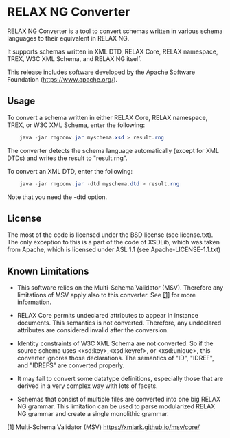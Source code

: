 # RELAX NG Converter

RELAX NG Converter is a tool to convert schemas written in various
schema languages to their equivalent in RELAX NG.

It supports schemas written in XML DTD, RELAX Core, RELAX namespace,
TREX, W3C XML Schema, and RELAX NG itself.

This release includes software developed by the Apache Software
Foundation (https://www.apache.org/).

## Usage

To convert a schema written in either RELAX Core, RELAX namespace, TREX,
or W3C XML Schema, enter the following:

```java
    java -jar rngconv.jar myschema.xsd > result.rng
```

The converter detects the schema language automatically (except for XML
DTDs) and writes the result to "result.rng".

To convert an XML DTD, enter the following:

```java
    java -jar rngconv.jar -dtd myschema.dtd > result.rng
```

Note that you need the -dtd option.

## License

The most of the code is licensed under the BSD license (see
license.txt). The only exception to this is a part of the code of XSDLib,
which was taken from Apache, which is licensed under ASL 1.1
(see Apache-LICENSE-1.1.txt)

## Known Limitations

* This software relies on the Multi-Schema Validator (MSV). Therefore
  any limitations of MSV apply also to this converter. See [[1]](https://xmlark.github.io/msv/core/) for
  more information.

* RELAX Core permits undeclared attributes to appear in instance
  documents. This semantics is not converted. Therefore, any undeclared
  attributes are considered invalid after the conversion.

* Identity constraints of W3C XML Schema are not converted. So if the
  source schema uses &lt;xsd:key&gt;,&lt;xsd:keyref&gt;, or &lt;xsd:unique&gt;, this
  converter ignores those declarations. The semantics of "ID", "IDREF",
  and "IDREFS" are converted properly.

* It may fail to convert some datatype definitions, especially those that
  are derived in a very complex way with lots of facets.

* Schemas that consist of multiple files are converted into one big
  RELAX NG grammar. This limitation can be used to parse modularized
  RELAX NG grammar and create a single monolithic grammar.

[1] Multi-Schema Validator (MSV)
     https://xmlark.github.io/msv/core/
